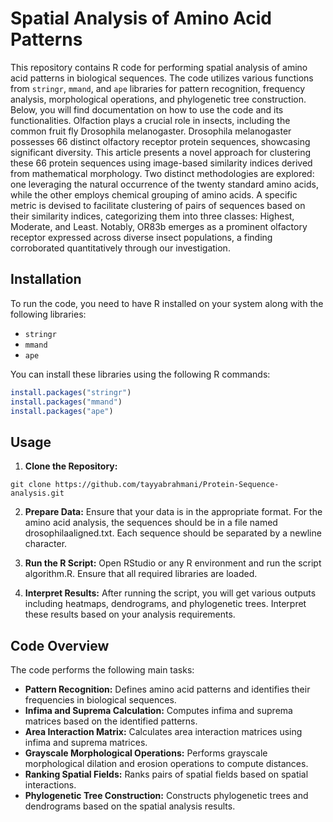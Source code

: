 # Spatial Analysis of Amino Acid Patterns

This repository contains R code for performing spatial analysis of amino acid patterns in biological sequences. The code utilizes various functions from `stringr`, `mmand`, and `ape` libraries for pattern recognition, frequency analysis, morphological operations, and phylogenetic tree construction. Below, you will find documentation on how to use the code and its functionalities. 
Olfaction plays a crucial role in insects, including the common fruit fly Drosophila melanogaster. Drosophila melanogaster possesses 66 distinct olfactory receptor protein sequences, showcasing significant diversity. This article presents a novel approach for clustering these 66 protein sequences using image-based similarity indices derived from mathematical morphology. Two distinct methodologies are explored: one leveraging the natural occurrence of the twenty standard amino acids, while the other employs chemical grouping of amino acids. A specific metric is devised to facilitate clustering of pairs of sequences based on their similarity indices, categorizing them into three classes: Highest, Moderate, and Least. Notably, OR83b emerges as a prominent olfactory receptor expressed across diverse insect populations, a finding corroborated quantitatively through our investigation.

## Installation

To run the code, you need to have R installed on your system along with the following libraries:

- `stringr`
- `mmand`
- `ape`

You can install these libraries using the following R commands:

```R
install.packages("stringr")
install.packages("mmand")
install.packages("ape")
```

## Usage
1. **Clone the Repository:**
```
git clone https://github.com/tayyabrahmani/Protein-Sequence-analysis.git
```

2. **Prepare Data:**
Ensure that your data is in the appropriate format. For the amino acid analysis, the sequences should be in a file named drosophilaaligned.txt. Each sequence should be separated by a newline character.

3. **Run the R Script:**
Open RStudio or any R environment and run the script algorithm.R. Ensure that all required libraries are loaded.

4. **Interpret Results:**
After running the script, you will get various outputs including heatmaps, dendrograms, and phylogenetic trees. Interpret these results based on your analysis requirements.

## Code Overview
The code performs the following main tasks:

- **Pattern Recognition:** Defines amino acid patterns and identifies their frequencies in biological sequences.
- **Infima and Suprema Calculation:** Computes infima and suprema matrices based on the identified patterns.
- **Area Interaction Matrix:** Calculates area interaction matrices using infima and suprema matrices.
- **Grayscale Morphological Operations:** Performs grayscale morphological dilation and erosion operations to compute distances.
- **Ranking Spatial Fields:** Ranks pairs of spatial fields based on spatial interactions.
- **Phylogenetic Tree Construction:** Constructs phylogenetic trees and dendrograms based on the spatial analysis results.
